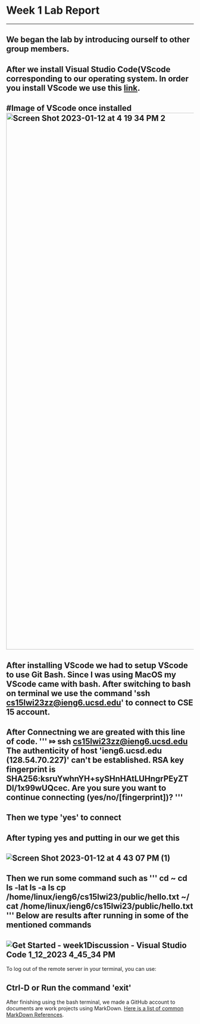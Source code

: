 # Week 1 Lab Report
***
We began the lab by introducing ourself to other group members.
--
After we install Visual Studio Code(VScode corresponding to our operating system. In order you install VScode we use this [link](https://code.visualstudio.com/).
---
#Image of VScode once installed
<img width="1440" alt="Screen Shot 2023-01-12 at 4 19 34 PM 2" src="https://user-images.githubusercontent.com/61090478/212238589-8593b0ba-2ee8-44e7-9573-91a1f71103a9.png">
---
After installing VScode we had to setup VScode to use Git Bash. Since I was using MacOS my VScode came with bash. After switching to bash on terminal we use the command 'ssh cs15lwi23zz@ieng6.ucsd.edu' to connect to CSE 15 account.
---
After Connectning we are greated with this line of code.
'''
⤇ ssh cs15lwi23zz@ieng6.ucsd.edu
The authenticity of host 'ieng6.ucsd.edu (128.54.70.227)' can't be established.
RSA key fingerprint is SHA256:ksruYwhnYH+sySHnHAtLUHngrPEyZTDl/1x99wUQcec.
Are you sure you want to continue connecting (yes/no/[fingerprint])?
'''
---
Then we type 'yes' to connect 
---
After typing yes and putting in our we get this
---
![Screen Shot 2023-01-12 at 4 43 07 PM (1)](https://user-images.githubusercontent.com/61090478/212246364-380dfeda-1fa2-4cc9-9881-e430c75f2019.png)
---
Then we run some command such as 
'''
cd ~
cd
ls -lat
ls -a
ls <directory>
cp /home/linux/ieng6/cs15lwi23/public/hello.txt ~/
cat /home/linux/ieng6/cs15lwi23/public/hello.txt
'''
Below are results after running in some of the mentioned commands
---
![Get Started - week1Discussion - Visual Studio Code 1_12_2023 4_45_34 PM](https://user-images.githubusercontent.com/61090478/212246694-823f3784-f5e4-4b77-889a-e296822971db.png)
---
To log out of the remote server in your terminal, you can use:

Ctrl-D or
Run the command 'exit'
---
After finishing using the bash terminal, we made a GitHub account to documents are work projects using MarkDown. [Here is a list of common MarkDown References](https://ucsd-cse15l-w23.github.io/week/week1/).

  
